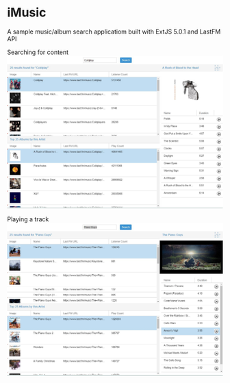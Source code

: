 # iMusic
A sample music/album search applicatiom built with ExtJS 5.0.1 and LastFM API

Searching for content
![alt text](https://raw.githubusercontent.com/AntonDesilvaProjects/iMusic/master/Image%231.JPG "Searching for albums")



Playing a track
![alt text](https://raw.githubusercontent.com/AntonDesilvaProjects/iMusic/master/Image%232.JPG "Playing a track")
